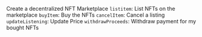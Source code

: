 Create a decentralized NFT Marketplace
`listitem`: List NFTs on the marketplace
`buyItem`: Buy the NFTs
`cancelItem`: Cancel a listing
`updateListening`: Update Price
`withdrawProceeds`: Withdraw payment for my bought NFTs
